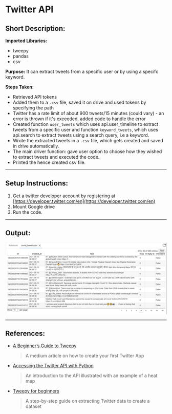 # Twitter API
## Short Description:

**Imported Libraries:**
- tweepy
- pandas
- csv


**Purpose:**
It can extract tweets from a specific user or by using a specifc keyword.

**Steps Taken:**
- Retrieved API tokens
- Added them to a `.csv` file, saved it on drive and used tokens by specifying the path
- Twitter has a rate limit of about 900 tweets/15 minutes (could vary) - an error is thrown if it's exceeded, added code to handle the error
- Created function `user_tweets` which uses api.user_timeline to extract tweets from a specific user and function `keyword_tweets`, which uses api.search to extract tweets using a search query, i.e a keyword.
- Wrote the extracted tweets in a `.csv` file, which gets created and saved in drive automatically.
- The main driver function: gave user option to choose how they wished to extract tweets and executed the code.
- Printed the hence created csv file.

------------
## Setup Instructions:
1. Get a twitter developer account by registering at [https://developer.twitter.com/en](https://developer.twitter.com/en)
2. Mount Google drive
3. Run the code.

------------

## Output:
![Covid csv file img](https://github.com/prathimacode-hub/MLH-INIT-2022/blob/main/Use%20Social%20Media%20API/Images/covid_csv.png)


------------

## References:
- [A Beginner’s Guide to Tweepy](https://towardsdatascience.com/my-first-twitter-app-1115a327349e)
  > A medium article on how to create your first Twitter App
- [Accessing the Twitter API with Python](https://stackabuse.com/accessing-the-twitter-api-with-python)
  > An introduction to the API illustrated with an example of a heat map
- [Tweepy for beginners](https://towardsdatascience.com/tweepy-for-beginners-24baf21f2c25)
  > A step-by-step guide on extracting Twitter data to create a dataset

